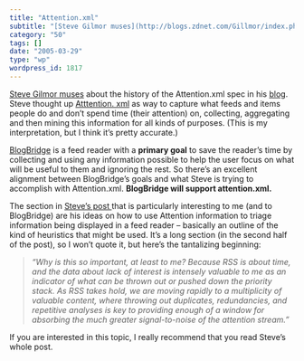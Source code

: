 ```yaml
---
title: "Attention.xml"
subtitle: "[Steve Gilmor muses](http://blogs.zdnet.com/Gillmor/index.php?p=74) about the history of the Attenti..."
category: "50"
tags: []
date: "2005-03-29"
type: "wp"
wordpress_id: 1817
---
```

[Steve Gilmor muses](http://blogs.zdnet.com/Gillmor/index.php?p=74) about the history of the Attention.xml spec in his [blog](http://blogs.zdnet.com/Gillmor/). Steve thought up [Atttention. xml](http://developers.technorati.com/wiki/attentionxml) as way to capture what feeds and items people do and don’t spend time (their attention) on, collecting, aggregating and then mining this information for all kinds of purposes. (This is my interpretation, but I think it’s pretty accurate.)

[BlogBridge](http://www.blogbridge.com) is a feed reader with a **primary goal** to save the reader’s time by collecting and using any information possible to help the user focus on what will be useful to them and ignoring the rest. So there’s an excellent alignment between BlogBridge’s goals and what Steve is trying to accomplish with Attention.xml. **BlogBridge will support attention.xml.**

The section in [Steve’s post ](http://blogs.zdnet.com/Gillmor/index.php?p=74)that is particularly interesting to me (and to BlogBridge) are his ideas on how to use Attention information to triage information being displayed in a feed reader – basically an outline of the kind of heuristics that might be used. It’s a long section (in the second half of the post), so I won’t quote it, but here’s the tantalizing beginning:

> *“Why is this so important, at least to me? Because RSS is about time, and the data about lack of interest is intensely valuable to me as an indicator of what can be thrown out or pushed down the priority stack. As RSS takes hold, we are moving rapidly to a multiplicity of valuable content, where throwing out duplicates, redundancies, and repetitive analyses is key to providing enough of a window for absorbing the much greater signal-to-noise of the attention stream.”*

If you are interested in this topic, I really recommend that you read Steve’s whole post.